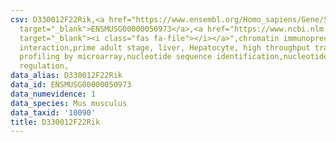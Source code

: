 ```yaml
---
csv: D330012F22Rik,<a href="https://www.ensembl.org/Homo_sapiens/Gene/Summary?db=core;g=ENSMUSG00000050973"
  target="_blank">ENSMUSG00000050973</a>,<a href="https://www.ncbi.nlm.nih.gov/pubmed/23834426"
  target="_blank"><i class="fas fa-file"></i></a>",chromatin immunoprecipitation assay,direct
  interaction,prime adult stage, liver, Hepatocyte, high throughput transcription
  profiling by microarray,nucleotide sequence identification,nucleotide sequence identification,transcriptional
  regulation,
data_alias: D330012F22Rik
data_id: ENSMUSG00000050973
data_numevidence: 1
data_species: Mus musculus
data_taxid: '10090'
title: D330012F22Rik
---
```

